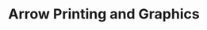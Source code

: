 ---
title: "Arrow Printing and Graphics"
url: /gillette/arrow-printing-and-graphics/
shop: copyshop
---